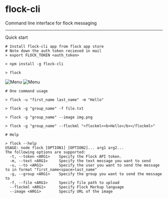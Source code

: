 # flock-cli
Command line interface for flock messaging

----

Quick start
```
# Install flock-cli app from flock app store
# Note down the auth token recieved in mail
> export FLOCK_TOKEN <auth_token>

> npm install -g flock-cli

> flock
```
![Menu](https://dl.dropboxusercontent.com/u/98511276/flockathon/snip1.png)
![Menu](https://dl.dropboxusercontent.com/u/98511276/flockathon/snip2.png)

```
# One command usage

> flock -u "first_name last_name" -m "Hello"

> flock -g "group_name" -f file.txt

> flock -g "group_name" --image img.png

> flock -g "group_name" --flockml "<flockml><b>Hello</b></flockml>"

# Help

> flock --help
USAGE: node flock [OPTION1] [OPTION2]... arg1 arg2...
The following options are supported:
  -t, --token <ARG1> 	Specify the Flock API token.
  -m, --text <ARG1>  	Specify the text message you want to send
  -u, --to <ARG1>    	Specify the user you want to send the message to in format "first_name<space>last_name"
  -g, --group <ARG1> 	Specify the group you want to send the message to
  -f, --file <ARG1>  	Specify file path to upload
  --flockml <ARG1>   	Specify Flock Markup language
  --image <ARG1>     	Specify URL of the image


```

